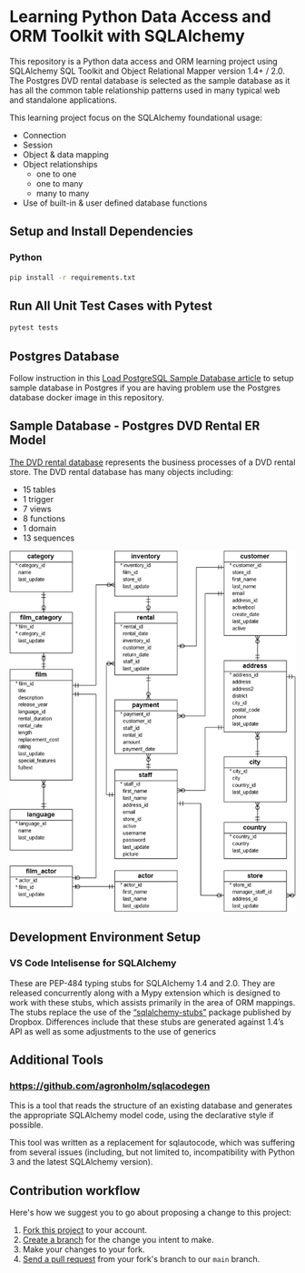 # Learning Python Data Access and ORM Toolkit with SQLAlchemy
This repository is a Python data access and ORM learning project using SQLAlchemy SQL Toolkit and Object Relational Mapper version 1.4+ / 2.0. The Postgres DVD rental database is selected as the sample database as it has all the common table relationship patterns used in many typical web and standalone applications.

This learning project focus on the SQLAlchemy foundational usage:
- Connection
- Session
- Object & data mapping
- Object relationships
    - one to one
    - one to many
    - many to many
- Use of built-in & user defined database functions


## Setup and Install Dependencies
### Python
```zsh
pip install -r requirements.txt
```

## Run All Unit Test Cases with Pytest
```zsh
pytest tests
```

## Postgres Database
Follow instruction in this [Load PostgreSQL Sample Database article](https://www.postgresqltutorial.com/load-postgresql-sample-database/) to setup sample database in Postgres if you are having problem use the Postgres database docker image in this repository.

## Sample Database - Postgres DVD Rental ER Model
[The DVD rental database](https://www.postgresqltutorial.com/postgresql-sample-database/) represents the business processes of a DVD rental store. The DVD rental database has many objects including:

- 15 tables
- 1 trigger
- 7 views
- 8 functions
- 1 domain
- 13 sequences

![Postgres DVD Rental ER Model](dvd-rental-sample-database-diagram.png)

## Development Environment Setup

### VS Code Intelisense for SQLAlchemy
These are PEP-484 typing stubs for SQLAlchemy 1.4 and 2.0. They are released concurrently along with a Mypy extension which is designed to work with these stubs, which assists primarily in the area of ORM mappings. The stubs replace the use of the [“sqlalchemy-stubs”](https://pypi.org/project/sqlalchemy2-stubs/) package published by Dropbox. Differences include that these stubs are generated against 1.4’s API as well as some adjustments to the use of generics


## Additional Tools
###  https://github.com/agronholm/sqlacodegen
This is a tool that reads the structure of an existing database and generates the appropriate SQLAlchemy model code, using the declarative style if possible.

This tool was written as a replacement for sqlautocode, which was suffering from several issues (including, but not limited to, incompatibility with Python 3 and the latest SQLAlchemy version).

## Contribution workflow
Here's how we suggest you to go about proposing a change to this project:
 
1. [Fork this project][fork] to your account.
2. [Create a branch][branch] for the change you intent to make.
3. Make your changes to your fork.
4. [Send a pull request][pr] from your fork's branch to our `main` branch.
 
[fork]: https://help.github.com/articles/fork-a-repo/
[branch]: https://help.github.com/articles/creating-and-deleting-branches-within-your-repository
[pr]: https://help.github.com/articles/using-pull-requests/
[coverage-quickstart]: https://coverage.readthedocs.io/en/coverage-5.5/#quick-start
 
